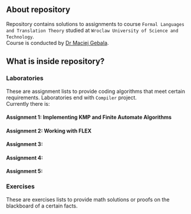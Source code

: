 ## About repository
Repository contains solutions to assignments to course `Formal Languages and Translation Theory` studied at `Wroclaw University of Science and Technology`.   
Course is conducted by [Dr Maciej Gebala](https://cs.pwr.edu.pl/gebala/).  
## What is inside repository?
### Laboratories
These are assignment lists to provide coding algorithms that meet certain requirements.
Laboratories end with `Compiler` project.  
Currently there is:
#### Assignment 1: Implementing KMP and Finite Automate Algorithms 
#### Assignment 2: Working with FLEX
#### Assignment 3:
#### Assignment 4:
#### Assignment 5:
### Exercises
These are exercises lists to provide math solutions or proofs on the blackboard of a certain facts. 